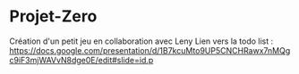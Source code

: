 # Projet-Zero
Création d'un petit jeu en collaboration avec Leny
Lien vers la todo list : https://docs.google.com/presentation/d/1B7kcuMto9UP5CNCHRawx7nMQgc9iF3mjWAVvN8dge0E/edit#slide=id.p
